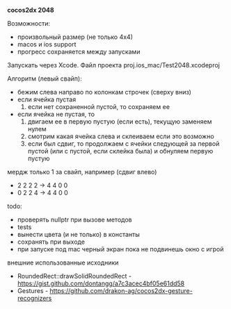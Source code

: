 **cocos2dx 2048**

Возможности:
 - произвольный размер (не только 4х4)
 - macos и ios support
 - прогресс сохраняется между запусками


Запускать через Xcode. Файл проекта proj.ios_mac/Test2048.xcodeproj
 

Алгоритм (левый свайп):
   -  бежим слева направо по колонкам строчек (сверху вниз)
   -  если ячейка пустая
         1) если нет сохраненной пустой, то сохраняем ее
   -  если ячейка не пустая, то
         1) двигаем ее в первую пустую (если есть), текущую заменяем нулем
         2) смотрим какая ячейка слева и склеиваем если это возможно
         3) если был сдвиг, то продолжаем с ячейки следующей за первой пустой (или с пустой, если склейка была)
            и обнуляем первую пустую

мердж только 1 за свайп, например (сдвиг влево)
- 2 2 2 2 -> 4 4 0 0
- 0 2 2 4 -> 4 4 0 0



todo:
 - проверять nullptr при вызове методов
 - tests
 - вынести цвета (и не только) в константы
 - сохранять при выходе
 - при запуске под mac черный экран пока не подвинешь окно с игрой
 
 


внешние использованные исходники
- RoundedRect::drawSolidRoundedRect - https://gist.github.com/dontangg/a7c3acec4bf05e61dd58
- Gestures - https://github.com/drakon-ag/cocos2dx-gesture-recognizers
